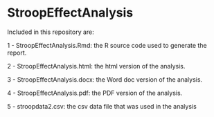 # StroopEffectAnalysis


Included in this repository are: 

1 - StroopEffectAnalysis.Rmd:  the R source code used to generate the report.

2 - StroopEffectAnalysis.html:  the html version of the analysis.

3 - StroopEffectAnalysis.docx:  the Word doc version of the analysis.

4 - StroopEffectAnalysis.pdf:  the PDF version of the analysis.

5 - stroopdata2.csv:  the csv data file that was used in the analysis

